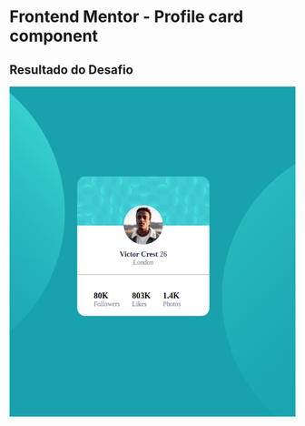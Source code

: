 # Frontend Mentor - Profile card component

## Resultado do Desafio

![Design of Profile card component coding challenge](profile.png)


